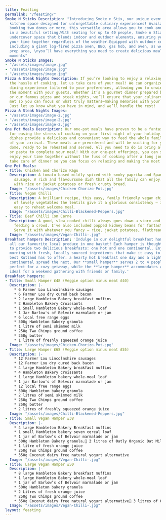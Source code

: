 ```yaml
---
title: Feasting
permalink: "/feasting/"
Smoke N Sticks Description: "Introducing Smoke n Stix, our unique event and outdoor
  kitchen space designed for unforgettable culinary experiences! Available for groups
  booking two domes or more, this versatile area allows you to cook and dine together
  in a beautiful setting.With seating for up to 40 people, Smoke n Stix offers a fantastic
  undercover space that blends indoor and outdoor elements, ensuring you can enjoy
  your time together regardless of the weather.Equipped with outdoor cooking facilities,
  including a giant log-fired pizza oven, BBQ, gas hob, and oven, as well as a kitchen
  prep area, \nyou’ll have everything you need to create delicious meals and memorable
  moments"
Smoke N Sticks Images:
- "/assets/images/image.jpg"
- "/assets/images/image.jpg"
- "/assets/images/image.jpg"
Pizza & Steak Nights Description: If you’re looking to enjoy a relaxing evening without
  the hassle of cooking, let us take care of your meal! We can organize a delicious
  dining experience tailored to your preferences, allowing you to unwind and savour
  the moment with your guests. Whether it’s a gourmet dinner prepared by local chefs
  or our famous pizza and steak nights, we’ll ensure that your culinary needs are
  met so you can focus on what truly matters—making memories with your loved ones.
  Just let us know what you have in mind, and we’ll handle the rest!
Pizza & Steak Nights Images:
- "/assets/images/image-2.jpg"
- "/assets/images/image-2.jpg"
- "/assets/images/image-2.jpg"
One Pot Meals Description: Our one-pot meals have proven to be a fantastic solution
  for easing the stress of cooking on your first night of your holiday. Our home-cooked
  dishes provide a delicious and convenient way to feed the whole family within minutes
  of your arrival. These meals are preordered and will be waiting for you in your
  dome, ready to be reheated and served. All you need to do is bring along some rice
  or pasta to complete your meal! With our one-pot offerings, you can settle in and
  enjoy your time together without the fuss of cooking after a long journey. Let us
  take care of dinner so you can focus on relaxing and making the most of your stay!
One Pot Meals:
- Title: Chicken and Chorizo Ragu
  Description: A tomato based mildly spiced with smoky paprika and Spanish chorizo
    sausage. A rich and flavoursome dish that all the family can enjoy. Simply serve
    with rice or jacket potatoes or fresh crusty bread.
  Image: "/assets/images/Chicken-Chorizo-Pot.jpg"
- Title: Vegan Chilli
  Description: A brilliant recipe, this easy, family friendly vegan chilli is full
    of lovely vegetables the lentils give it a glorious consistency – it’s a perfect
    easy to reheat welcome meal.
  Image: "/assets/images/Chilli-Blackened-Peppers.jpg"
- Title: Beef Chilli Con Carne
  Description: A good, slow-cooked chilli always goes down a storm and is great for
    feeding a crowd. I’ve also included popped kidney beans for fantastic texture.
    Serve it with whatever you fancy – rice, jacket potatoes, flatbreads, or tacos.
  Image: "/assets/images/Vegan-Chilli-.jpg"
Breakfast hampers Description: 'Indulge in our delightful breakfast hampers, showcasing
  all our favourite local produce in one basket! Each hamper is thoughtfully designed
  to provide two delicious breakfasts: one hot and one continental. Enjoy a leisurely
  morning with fresh, locally sourced ingredients that make it easy to sample the
  best Rutland has to offer: a hearty hot breakfast one day and a light, refreshing
  continental spread the next. Our **small hamper** serves 2 to 4 people, making it
  perfect for a cozy getaway, while the **large hamper** accommodates 4 to 6 people,
  ideal for a weekend gathering with friends or family.'
Breakfast hampers:
- Title: Small Hamper £48 (Veggie option minus meat £40)
  Description: |-
    * 6 Farmer Lou Lincolnshire sausages
    * 6 Farmer Lou dry cured back bacon
    * 2 large Hambleton Bakery breakfast muffins
    * 2 Hambleton Bakery Croissants
    * 1 Small Hambleton Bakery whole-meal loaf
    * 1 Jar Barlow's of Belvoir marmalade or jam
    * 6 local free range eggs
    * 500g Hambleton Bakery granola
    * 1 litre of semi skimmed milk
    * 250g Two Chimps ground coffee
    * 250g butter
    * 1 litre of freshly squeezed orange juice
  Image: "/assets/images/Chicken-Chorizo-Pot.jpg"
- Title: Large Hamper £68 (Veggie option minus meat £55)
  Description: |-
    * 12 Farmer Lou Lincolnshire sausages
    * 12 Farmer Lou dry cured back bacon
    * 4 large Hambleton Bakery breakfast muffins
    * 4 Hambleton Bakery croissants
    * 1 large Hambleton bakery whole-meal loaf
    * 1 jar Barlow's of Belvoir marmalade or jam
    * 12 local free range eggs
    * 500g Hambleton bakery granola
    * 2 litres of semi skimmed milk
    * 250g Two Chimps ground coffee
    * 250g butter
    * 2 litres of freshly squeezed orange juice
  Image: "/assets/images/Chilli-Blackened-Peppers.jpg"
- Title: Small Vegan Hamper £38
  Description: |-
    * 4 large Hambleton Bakery Breakfast muffins
    * 1 small Hambleton bakery seven cereal loaf
    * 1 jar of Barlow’s of Belvoir marmalade or jam
    * 500g Hambleton Bakery granola. 2 litres of Oatly Organic Oat Milk
    * 1 litre of fresh orange juice
    * 250g Two Chimps ground coffee
    * 350g Coconut dairy free natural yogurt alternative
  Image: "/assets/images/Vegan-Chilli-.jpg"
- Title: Large Vegan Hamper £50
  Description: |-
    * 8 large Hambleton Bakery breakfast muffins
    * 1 large Hambleton Bakery whole-meal loaf
    * 1 jar of Barlow’s of Belvoir marmalade or jam
    * 500g Hambleton bakery granola
    * 2 Litres of fresh orange juice
    * 250g Two Chimps ground coffee
    * 350g Coconut dairy free natural yogurt alternative 3 litres of Oatly Organic Oat Milk
  Image: "/assets/images/Vegan-Chilli-.jpg"
layout: feasting
---
```



